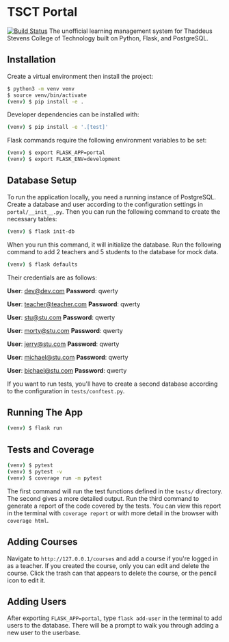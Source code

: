 # TSCT Portal

[![Build Status](https://travis-ci.org/ts-cset/grey-portal.svg?branch=master)](https://travis-ci.org/ts-cset/grey-portal)
The unofficial learning management system for Thaddeus Stevens College of Technology built on Python, Flask, and PostgreSQL.


## Installation

Create a virtual environment then install the project:

```bash
$ python3 -m venv venv
$ source venv/bin/activate
(venv) $ pip install -e .
```

Developer dependencies can be installed with:

```bash
(venv) $ pip install -e '.[test]'
```

Flask commands require the following environment variables to be set:

```bash
(venv) $ export FLASK_APP=portal
(venv) $ export FLASK_ENV=development
```


## Database Setup

To run the application locally, you need a running instance of PostgreSQL. Create a database and user according to the configuration settings in `portal/__init__.py`. Then you can run the following command to create the necessary tables:

```bash
(venv) $ flask init-db
```

When you run this command, it will initialize the database. Run the following command to add 2 teachers and 5 students to the database for mock data.

```bash
(venv) $ flask defaults
```

Their credentials are as follows:

**User**: dev@dev.com
**Password**: qwerty

**User**: teacher@teacher.com
**Password**: qwerty

**User**: stu@stu.com
**Password**: qwerty

**User**: morty@stu.com
**Password**: qwerty

**User**: jerry@stu.com
**Password**: qwerty

**User**: michael@stu.com
**Password**: qwerty

**User**: bichael@stu.com
**Password**: qwerty

If you want to run tests, you'll have to create a second database according to the configuration in `tests/conftest.py`.


## Running The App

```bash
(venv) $ flask run
```


## Tests and Coverage

```bash
(venv) $ pytest
(venv) $ pytest -v
(venv) $ coverage run -m pytest
```

The first command will run the test functions defined in the `tests/` directory. The second gives a more detailed output. Run the third command to generate a report of the code covered by the tests. You can view this report in the terminal with `coverage report` or with more detail in the browser with `coverage html`.


## Adding Courses

Navigate to `http://127.0.0.1/courses` and add a course if you're logged in as a teacher. If you created the course, only you can edit and delete the course. Click the trash can that appears to delete the course, or the pencil icon to edit it.

## Adding Users

After exporting `FLASK_APP=portal`, type `flask add-user` in the terminal to add users to the database. There will be a prompt to walk you through adding a new user to the userbase.
